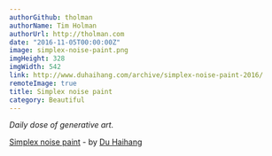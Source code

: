 ```yaml
---
authorGithub: tholman
authorName: Tim Holman
authorUrl: http://tholman.com
date: "2016-11-05T00:00:00Z"
image: simplex-noise-paint.png
imgHeight: 328
imgWidth: 542
link: http://www.duhaihang.com/archive/simplex-noise-paint-2016/
remoteImage: true
title: Simplex noise paint
category: Beautiful
---
```


_Daily dose of generative art._

[Simplex noise paint](http://www.duhaihang.com/archive/simplex-noise-paint-2016/) - by [Du Haihang](http://www.duhaihang.com/)
